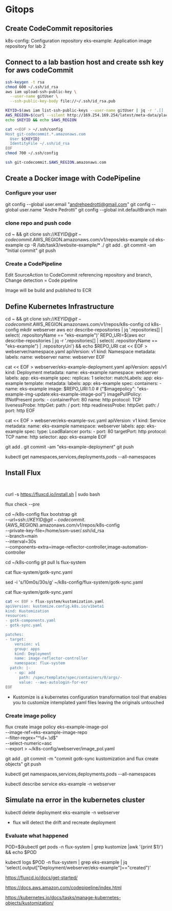 # Gitops

## Create CodeCommit repositories

k8s-config: Configuration repository
eks-example: Application image repository for lab 2

## Connect to a lab bastion host and create ssh key for aws codeCommit

```bash
ssh-keygen -t rsa
chmod 600 ~/.ssh/id_rsa
aws iam upload-ssh-public-key \
  --user-name gitUser \
  --ssh-public-key-body file://~/.ssh/id_rsa.pub

KEYID=$(aws iam list-ssh-public-keys --user-name gitUser | jq -r '.[] | .[] | .SSHPublicKeyId')
AWS_REGION=$(curl --silent http://169.254.169.254/latest/meta-data/placement/region)
echo $KEYID && echo $AWS_REGION

cat <<EOF > ~/.ssh/config
Host git-codecommit.*.amazonaws.com
  User ${KEYID}
  IdentityFile ~/.ssh/id_rsa
EOF
chmod 700 ~/.ssh/config

ssh git-codecommit.$AWS_REGION.amazonaws.com
```

## Create a Docker image with CodePipeline

### Configure your user 
git config --global user.email "andrehpedrotti@gmail.com"
git config --global user.name "Andre Pedrotti"
git config --global init.defaultBranch main

### clone repo and push code
cd ~ && git clone ssh://$KEYID@git-codecommit.$AWS_REGION.amazonaws.com/v1/repos/eks-example
cd eks-example
cp -R /lab/task3/website-example/* ./
git add .
git commit -am "Initial commit"
git push

### Create a CodePipeline

Edit SourceAction to CodeCommit referencing repository and branch, Change detection = Code pipeline

Image will be build and published to ECR

## Define Kubernetes Infrastructure

cd ~ && git clone ssh://$KEYID@git-codecommit.$AWS_REGION.amazonaws.com/v1/repos/k8s-config
cd k8s-config
mkdir webserver
aws ecr describe-repositories | jq '.repositories[] | select( .repositoryName == "eks-example")'
REPO_URI=$(aws ecr describe-repositories | jq -r '.repositories[] | select( .repositoryName == "eks-example") | .repositoryUri') && echo $REPO_URI
cat << EOF > webserver/namespace.yaml
apiVersion: v1
kind: Namespace
metadata:
  labels:
    name: webserver
  name: webserver
EOF

cat << EOF > webserver/eks-example-deployment.yaml
apiVersion: apps/v1
kind: Deployment
metadata:
  name: eks-example
  namespace: webserver
  labels:
    app: eks-example
spec:
  replicas: 1
  selector:
    matchLabels:
      app: eks-example
  template:
    metadata:
      labels:
        app: eks-example
    spec:
      containers:
      - name: eks-example
        image: $REPO_URI:1.0 # {"\$imagepolicy": "eks-example-img-update:eks-example-image-pol"}
        imagePullPolicy: IfNotPresent
        ports:
        - containerPort: 80
          name: http
          protocol: TCP
        livenessProbe:
          httpGet:
            path: /
            port: http
        readinessProbe:
          httpGet:
            path: /
            port: http
EOF

cat << EOF > webserver/eks-example-svc.yaml
apiVersion: v1
kind: Service
metadata:
  name: eks-example
  namespace: webserver
  labels:
    app: eks-example
spec:
  type: LoadBalancer
  ports:
    - port: 80
      targetPort: http
      protocol: TCP
      name: http
  selector:
    app: eks-example
EOF

git add .
git commit -am "eks-example-deployment"
git push

kubectl get namespaces,services,deployments,pods --all-namespaces




## Install Flux

```bash
```
```bash
```
curl -s https://fluxcd.io/install.sh | sudo bash

flux check --pre

cd ~/k8s-config
flux bootstrap git \
--url=ssh://${KEYID}@git-codecommit.${AWS_REGION}.amazonaws.com/v1/repos/k8s-config \
--private-key-file=/home/ssm-user/.ssh/id_rsa \
--branch=main \
--interval=30s \
--components-extra=image-reflector-controller,image-automation-controller

cd ~/k8s-config
git pull
ls flux-system

cat flux-system/gotk-sync.yaml

sed -i 's/10m0s/30s/g' ~/k8s-config/flux-system/gotk-sync.yaml

cat flux-system/gotk-sync.yaml

```bash
cat << EOF > flux-system/kustomization.yaml
apiVersion: kustomize.config.k8s.io/v1beta1
kind: Kustomization
resources:
- gotk-components.yaml
- gotk-sync.yaml

patches:
- target:
    version: v1
    group: apps
    kind: Deployment
    name: image-reflector-controller
    namespace: flux-system
  patch: |-
    - op: add
      path: /spec/template/spec/containers/0/args/-
      value: --aws-autologin-for-ecr
EOF
```
- Kustomize is a kubernetes configuration transformation tool that enables you to customize intemplated yaml files leaving the originals untouched

### Create image policy 
flux create image policy eks-example-image-pol \
  --image-ref=eks-example-image-repo \
  --filter-regex="^\d+\.\d$" \
  --select-numeric=asc \
  --export > ~/k8s-config/webserver/image_pol.yaml


git add .
git commit -m "commit gotk-sync kustomization and flux create objects"
git push

kubectl get namespaces,services,deployments,pods --all-namespaces

kubectl describe service eks-example -n webserver

## Simulate na error in the kubernetes cluster

kubectl delete deployment eks-example -n webserver

- flux will detect the drift and recreate deployment 

### Evaluate what happened 
POD=$(kubectl get pods -n flux-system | grep kustomize |awk '{print $1}') && echo $POD

kubectl logs $POD -n flux-system | grep eks-example | jq 'select(.output["Deployment/webserver/eks-example"]=="created")'


https://fluxcd.io/docs/get-started/

https://docs.aws.amazon.com/codepipeline/index.html

https://kubernetes.io/docs/tasks/manage-kubernetes-objects/kustomization/

